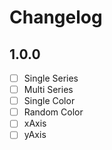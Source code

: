 # Changelog

## 1.0.0

- [ ] Single Series
- [ ] Multi Series
- [ ] Single Color
- [ ] Random Color
- [ ] xAxis
- [ ] yAxis
